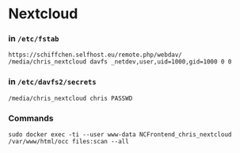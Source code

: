 # Nextcloud

### in `/etc/fstab`
`https://schiffchen.selfhost.eu/remote.php/webdav/ /media/chris_nextcloud davfs _netdev,user,uid=1000,gid=1000 0 0`

### in `/etc/davfs2/secrets`
`/media/chris_nextcloud chris PASSWD`

### Commands
`sudo docker exec -ti --user www-data NCFrontend_chris_nextcloud /var/www/html/occ files:scan --all`

